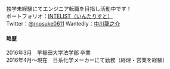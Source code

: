 独学未経験にてエンジニア転職を目指し活動中です！<br>
ポートフォリオ：[INTELIST（いんたりすと）](https://inte-list.com)<br>
Twitter：[@rnosuke0611](https://twitter.com/rnosuke0611)
Wantedly：[中川龍之介](https://www.wantedly.com/id/nosuke0611)

#### 略歴
2016年3月　早稲田大学法学部 卒業<br>
2016年4月～現在　日系化学メーカーにて勤務（経理・営業を経験）<br>
